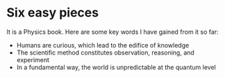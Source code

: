 # Six easy pieces

It is a Physics book. Here are some key words I have gained from it so
far:

* Humans are curious, which lead to the edifice of knowledge
* The scientific method constitutes observation, reasoning, and
  experiment
* In a fundamental way, the world is unpredictable at the quantum
  level
